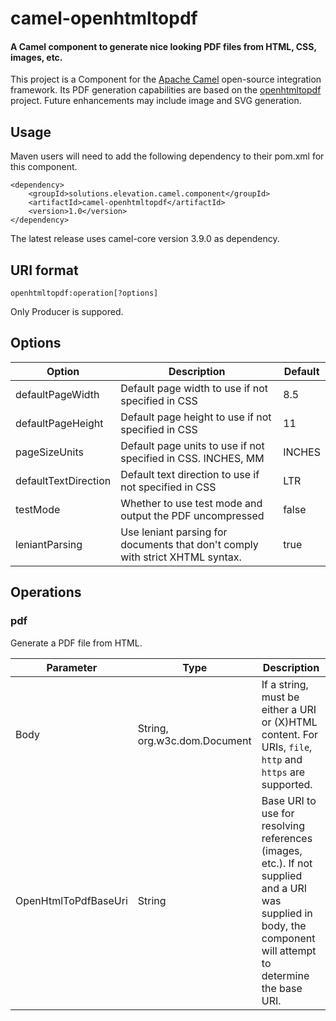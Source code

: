 # camel-openhtmltopdf
#### A Camel component to generate nice looking PDF files from HTML, CSS, images, etc.

This project is a Component for the [Apache Camel](https://camel.apache.org) open-source integration
framework. Its PDF generation capabilities are based on the 
[openhtmltopdf](https://github.com/danfickle/openhtmltopdf) project. Future enhancements may include 
image and SVG generation.

## Usage

Maven users will need to add the following dependency to their pom.xml for this component.

    <dependency>
        <groupId>solutions.elevation.camel.component</groupId>
        <artifactId>camel-openhtmltopdf</artifactId>
        <version>1.0</version>
    </dependency>
                    
The latest release uses camel-core version 3.9.0 as dependency.

## URI format

    openhtmltopdf:operation[?options]

Only Producer is suppored.

## Options
                          
| Option | Description | Default |
| ------ | ----------- | ------- |
| defaultPageWidth | Default page width to use if not specified in CSS | 8.5 |
| defaultPageHeight | Default page height to use if not specified in CSS | 11 |
| pageSizeUnits | Default page units to use if not specified in CSS. INCHES, MM | INCHES |
| defaultTextDirection| Default text direction to use if not specified in CSS | LTR |
| testMode | Whether to use test mode and output the PDF uncompressed | false |
| leniantParsing | Use leniant parsing for documents that don't comply with strict XHTML syntax. | true |

## Operations

### pdf

Generate a PDF file from HTML. 

| Parameter | Type | Description |
| --------- | ---- | ----------- |
| Body | String, org.w3c.dom.Document | If a string, must be either a URI or (X)HTML content. For URIs, `file`, `http` and `https` are supported.|
| OpenHtmlToPdfBaseUri | String | Base URI to use for resolving references (images, etc.). If not supplied and a URI was supplied in body, the component will attempt to determine the base URI. |




